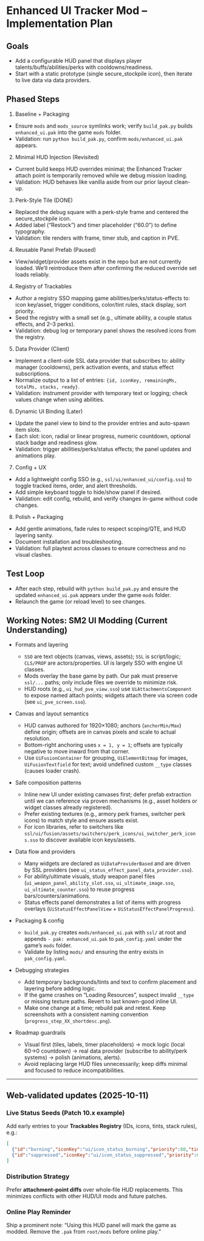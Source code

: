 # Enhanced UI Tracker Mod – Implementation Plan

## Goals
- Add a configurable HUD panel that displays player talents/buffs/abilities/perks with cooldowns/readiness.
- Start with a static prototype (single secure_stockpile icon), then iterate to live data via data providers.

## Phased Steps

1) Baseline + Packaging
- Ensure `mods` and `mods_source` symlinks work; verify `build_pak.py` builds `enhanced_ui.pak` into the game `mods` folder.
- Validation: run `python build_pak.py`, confirm `mods/enhanced_ui.pak` appears.

2) Minimal HUD Injection (Revisited)
- Current build keeps HUD overrides minimal; the Enhanced Tracker attach point is temporarily removed while we debug mission loading.
- Validation: HUD behaves like vanilla aside from our prior layout clean-up.

3) Perk-Style Tile (DONE)
- Replaced the debug square with a perk-style frame and centered the secure_stockpile icon.
- Added label (“Restock”) and timer placeholder (“60.0”) to define typography.
- Validation: tile renders with frame, timer stub, and caption in PVE.

4) Reusable Panel Prefab (Paused)
- View/widget/provider assets exist in the repo but are not currently loaded. We’ll reintroduce them after confirming the reduced override set loads reliably.

4) Registry of Trackables
- Author a registry SSO mapping game abilities/perks/status-effects to: icon key/asset, trigger conditions, color/tint rules, stack display, sort priority.
- Seed the registry with a small set (e.g., ultimate ability, a couple status effects, and 2–3 perks).
- Validation: debug log or temporary panel shows the resolved icons from the registry.

5) Data Provider (Client)
- Implement a client-side SSL data provider that subscribes to: ability manager (cooldowns), perk activation events, and status effect subscriptions.
- Normalize output to a list of entries: `{id, iconKey, remainingMs, totalMs, stacks, ready}`.
- Validation: instrument provider with temporary text or logging; check values change when using abilities.

6) Dynamic UI Binding (Later)
- Update the panel view to bind to the provider entries and auto-spawn item slots.
- Each slot: icon, radial or linear progress, numeric countdown, optional stack badge and readiness glow.
- Validation: trigger abilities/perks/status effects; the panel updates and animations play.

7) Config + UX
- Add a lightweight config SSO (e.g., `ssl/ui/enhanced_ui/config.sso`) to toggle tracked items, order, and alert thresholds.
- Add simple keyboard toggle to hide/show panel if desired.
- Validation: edit config, rebuild, and verify changes in-game without code changes.

8) Polish + Packaging
- Add gentle animations, fade rules to respect scoping/QTE, and HUD layering sanity.
- Document installation and troubleshooting.
- Validation: full playtest across classes to ensure correctness and no visual clashes.

## Test Loop
- After each step, rebuild with `python build_pak.py` and ensure the updated `enhanced_ui.pak` appears under the game `mods` folder.
- Relaunch the game (or reload level) to see changes.

## Working Notes: SM2 UI Modding (Current Understanding)

- Formats and layering
  - `SSO` are text objects (canvas, views, assets); `SSL` is script/logic; `CLS/PROP` are actors/properties. UI is largely SSO with engine UI classes.
  - Mods overlay the base game by path. Our pak must preserve `ssl/...` paths; only include files we override to minimize risk.
  - HUD roots (e.g., `ui_hud_pve_view.sso`) use `UiAttachmentsComponent` to expose named attach points; widgets attach there via screen code (see `ui_pve_screen.sso`).

- Canvas and layout semantics
  - HUD canvas authored for 1920×1080; anchors (`anchorMin/Max`) define origin; offsets are in canvas pixels and scale to actual resolution.
  - Bottom-right anchoring uses `x = 1, y = 1`; offsets are typically negative to move inward from that corner.
  - Use `UiFusionContainer` for grouping, `UiElementBitmap` for images, `UiFusionTextfield` for text; avoid undefined custom `__type` classes (causes loader crash).

- Safe composition patterns
  - Inline new UI under existing canvases first; defer prefab extraction until we can reference via proven mechanisms (e.g., asset holders or widget classes already registered).
  - Prefer existing textures (e.g., armory perk frames, switcher perk icons) to match style and ensure assets exist.
  - For icon libraries, refer to switchers like `ssl/ui/fusion/assets/switchers/perk_icons/ui_switcher_perk_icons.sso` to discover available icon keys/assets.

- Data flow and providers
  - Many widgets are declared as `UiDataProviderBased` and are driven by SSL providers (see `ui_status_effect_panel_data_provider.sso`).
  - For ability/ultimate visuals, study weapon panel files (`ui_weapon_panel_ability_slot.sso`, `ui_ultimate_image.sso`, `ui_ultimate_counter.sso`) to reuse progress bars/counters/animations.
  - Status effects panel demonstrates a list of items with progress overlays (`UiStatusEffectPanelView` + `UiStatusEffectPanelProgress`).

- Packaging & config
  - `build_pak.py` creates `mods/enhanced_ui.pak` with `ssl/` at root and appends `- pak: enhanced_ui.pak` to `pak_config.yaml` under the game’s `mods` folder.
  - Validate by listing `mods/` and ensuring the entry exists in `pak_config.yaml`.

- Debugging strategies
  - Add temporary backgrounds/tints and text to confirm placement and layering before adding logic.
  - If the game crashes on “Loading Resources”, suspect invalid `__type` or missing texture paths. Revert to last known-good inline UI.
  - Make one change at a time; rebuild pak and retest. Keep screenshots with a consistent naming convention (`progress_step_XX_shortdesc.png`).

- Roadmap guardrails
  - Visual first (tiles, labels, timer placeholders) → mock logic (local 60→0 countdown) → real data provider (subscribe to ability/perk systems) → polish (animations, alerts).
  - Avoid replacing large HUD files unnecessarily; keep diffs minimal and focused to reduce incompatibilities.

---
## Web‑validated updates (2025-10-11)

### Live Status Seeds (Patch 10.x example)
Add early entries to your **Trackables Registry** (IDs, icons, tints, stack rules), e.g.:
```json
[
  {"id":"burning","iconKey":"ui/icon_status_burning","priority":80,"tint":"#FF4A4A","stackRule":"add","sort":"timeAsc"},
  {"id":"suppressed","iconKey":"ui/icon_status_suppressed","priority":60,"tint":"#A0A0FF","stackRule":"replace","sort":"prioDesc"}
]
```

### Distribution Strategy
Prefer **attachment‑point diffs** over whole‑file HUD replacements. This minimizes conflicts with other HUD/UI mods and future patches.

### Online Play Reminder
Ship a prominent note: “Using this HUD panel will mark the game as modded. Remove the `.pak` from `root/mods` before online play.”
